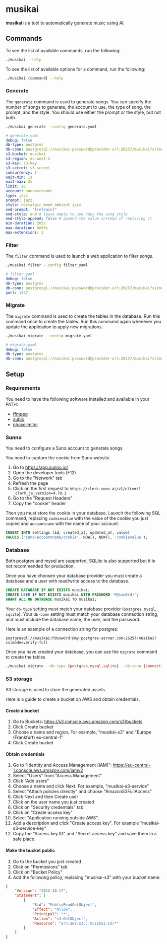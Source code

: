 # musikai

**musikai** is a tool to automatically generate music using AI.

## Commands

To see the list of available commands, run the following:

```bash
./musikai --help
```

To see the list of available options for a command, run the following:

```bash
./musikai {command} --help
```

### Generate

The `generate` command is used to generate songs.
You can specify the number of songs to generate, the account to use, the type of song, the prompt, and the style.
You should use either the prompt or the style, but not both.

```bash
./musikai generate --config generate.yaml
```

```yaml	
# generate.yaml
debug: false
db-type: postgres
db-conn: postgresql://musikai:password@provider-url:26257/musikai?sslmode=verify-full
s3-bucket: musikai
s3-region: eu-west-3
s3-key: s3-key
s3-secret: s3-secret
concurrency: 1
wait-min: 1s
wait-max: 2s
limit: 20
account: sunoaccoount
type: jazz
prompt: jazz
style: nostalgic mood ambient jazz
end-prompt: "[refrain]"
end-style: end # leave empty to use copy the song style
end-style-append: false # append the value instead of replacing it
min-duration: 2m5s
max-duration: 3m55s
max-extensions: 2
```

### Filter

The `filter` command is used to launch a web application to filter songs.

```bash
./musikai filter --config filter.yaml
```

```yaml
# filter.yaml
debug: false
db-type: postgres
db-conn: postgresql://musikai:password@provider-url:26257/musikai?sslmode=verify-full
port: 1337
```

### Migrate

The `migrate` command is used to create the tables in the database.
Run this command once to create the tables.
Run this command again whenever you update the application to apply new migrations.

```bash
./musikai migrate --config migrate.yaml
```

```yaml
# migrate.yaml
debug: false
db-type: postgres
db-conn: postgresql://musikai:password@provider-url:26257/musikai?sslmode=verify-full
```

## Setup

### Requirements

You need to have the following software installed and available in your PATH:

 - [ffmpeg](https://ffmpeg.org/)
 - [aubio](https://aubio.org/)
 - [phaselimiter](https://github.com/ai-mastering/phaselimiter)

### Sunno

You need to configure a Suno account to generate songs

You need to capture the cookie from Suno website.

1. Go to https://app.sunno.io/
2. Open the developer tools (F12)
3. Go to the "Network" tab
4. Refresh the page
5. Click on the first request to `https://clerk.suno.ai/v1/client?_clerk_js_version=4.70.1`
6. Go to the "Request Headers"
7. Copy the "cookie" header

Then you must store the cookie in your database.
Launch the following SQL command, replacing `cookievalue` with the value of the cookie you just copied and `accountname` with the name of your account.

```sql
INSERT INTO settings (id, created_at, updated_at, value)
VALUES ('suno/accountname/cookie', NOW(), NOW(), 'cookievalue');
```

### Database

Both postgres and mysql are supported.
SQLite is also supported but it is not recommended for production.

Once you have choosen your database provider you must create a database and a user with read/write access to the database.

```sql
CREATE DATABASE IF NOT EXISTS musikai;
CREATE USER IF NOT EXISTS musikai WITH PASSWORD 'P@ssw0rd!';
GRANT ALL ON DATABASE musikai TO musikai;
```

Your `db-type` setting must match your database provider (`postgres`, `mysql`, `sqlite`).
Your `db-conn` setting must match your database connection string, and must include the database name, the user, and the password.

Here is an example of a connection string for postgres:

```
postgresql://musikai:P@ssw0rd!@my-postgres-server.com:26257/musikai?sslmode=verify-full
```

Once you have created your database, you can use the `migrate` command to create the tables.


```bash
./musikai migrate --db-type {postgres,mysql,sqlite} --db-conn {connection-string,sqlite-file}
```

### S3 storage

S3 storage is used to store the generated assets.

Here is a guide to create a bucket on AWS and obtain credentials.

#### Create a bucket

1. Go to Buckets: https://s3.console.aws.amazon.com/s3/buckets
2. Click Create bucket
3. Choose a name and region. For example, "musikai-s3" and "Europe (Frankfurt) eu-central-1"
4. Click Create bucket

#### Obtain credentials

1. Go to "Identity and Access Management (IAM)": https://eu-central-1.console.aws.amazon.com/iamv2
2. Select "Users" from "Access Management"
3. Click "Add users"
4. Choose a name and click Next. For example, "musikai-s3-service"
5. Select "Attach policies directly" and choose "AmazonS3FullAccess"
6. Click Next and then Create user
7. Click on the user name you just created
8. Click on "Security credentials" tab
9. Click on "Create access key"
10. Select "Application running outside AWS".
11. Add a description and click "Create access key". For example "musikai-s3-service-key"
12. Copy the "Access key ID" and "Secret access key" and save them in a safe place.

#### Make the bucket public

1. Go to the bucket you just created
2. Click on "Permissions" tab
3. Click on "Bucket Policy"
4. Add the following policy, replacing "musikai-s3" with your bucket name:

```json
{
    "Version": "2012-10-17",
    "Statement": [
        {
            "Sid": "PublicReadGetObject",
            "Effect": "Allow",
            "Principal": "*",
            "Action": "s3:GetObject",
            "Resource": "arn:aws:s3:::musikai-s3/*"
        }
    ]
}
```
